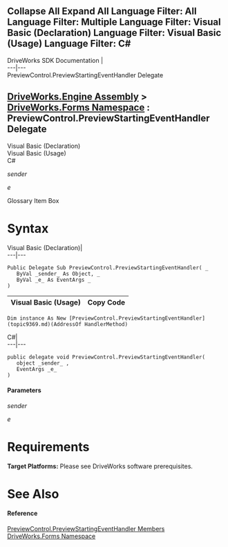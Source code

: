 Collapse All Expand All Language Filter: All  Language Filter: Multiple  Language Filter: Visual Basic (Declaration) Language Filter: Visual Basic (Usage) Language Filter: C#  
---  
DriveWorks SDK Documentation  |   
---|---  
PreviewControl.PreviewStartingEventHandler Delegate   
  
[DriveWorks.Engine Assembly](topic2156.md) > [DriveWorks.Forms Namespace](topic7266.md) : PreviewControl.PreviewStartingEventHandler Delegate  
---  
  
Visual Basic (Declaration)    
Visual Basic (Usage)    
C# 

_sender_
    

_e_
    

Glossary Item Box

# Syntax

Visual Basic (Declaration)|   
---|---  
      
    
    Public Delegate Sub PreviewControl.PreviewStartingEventHandler( _
       ByVal _sender_ As Object, _
       ByVal _e_ As EventArgs _
    )   
  
Visual Basic (Usage)| Copy Code  
---|---  
      
    
    Dim instance As New [PreviewControl.PreviewStartingEventHandler](topic9369.md)(AddressOf HandlerMethod)  
  
C#|   
---|---  
      
    
    public delegate void PreviewControl.PreviewStartingEventHandler( 
       object _sender_ ,
       EventArgs _e_
    )  
  
#### Parameters

 _sender_
    
_e_
    

# Requirements

**Target Platforms:** Please see DriveWorks software prerequisites.

# See Also

#### Reference

[PreviewControl.PreviewStartingEventHandler Members](topic9369.md)   
[DriveWorks.Forms Namespace](topic7266.md)


